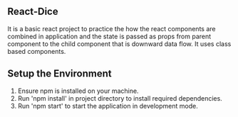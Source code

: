 ## React-Dice

It is a basic react project to practice the how the react components are combined in application and the state is passed as props from parent component to the child component that is downward data flow. It uses class based components.

## Setup the Environment

1. Ensure npm is installed on your machine.
2. Run 'npm install' in project directory to install required dependencies.
3. Run 'npm start' to start the application in development mode.
